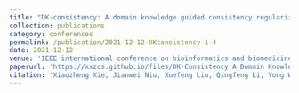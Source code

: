 ```yaml
---
title: "DK-consistency: A domain knowledge guided consistency regularization method for semi-supervised breast cancer diagnosis"
collection: publications
category: conferences
permalink: /publication/2021-12-12-DKconsistency-1-4
date: 2021-12-12
venue: 'IEEE international conference on bioinformatics and biomedicine (BIBM)'
paperurl: 'https://xxzcs.github.io/files/DK-Consistency A Domain Knowledge Guided Consistency Regularization Method for Semi-supervised Breast Cancer Diagnosis.pdf'
citation: 'Xiaozheng Xie, Jianwei Niu, Xuefeng Liu, Qingfeng Li, Yong Wang, Shaojie Tang. (2021). &quot;DK-consistency: A domain knowledge guided consistency regularization method for semi-supervised breast cancer diagnosis.&quot; <i>IEEE international conference on bioinformatics and biomedicine (BIBM)</i>. 2021: 3435-3442.'
---
```



